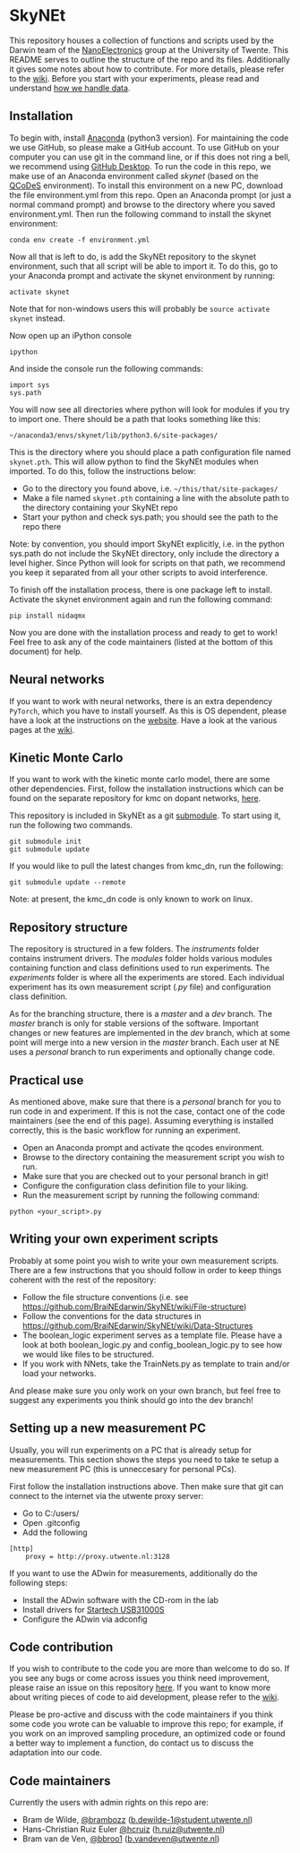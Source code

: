 # SkyNEt

This repository houses a collection of functions and scripts used by 
the Darwin team of the 
[NanoElectronics](https://www.utwente.nl/en/eemcs/ne/) group at the 
University of Twente. 
This README serves to outline the structure of the repo and its files. 
Additionally it gives some notes about how to contribute. 
For more details, please refer to the 
[wiki](https://github.com/BraiNEdarwin/SkyNEt/wiki). 
Before you start with your experiments, please read and understand 
[how we handle data](https://github.com/BraiNEdarwin/SkyNEt/wiki/Data-Structures).

## Installation

To begin with, install [Anaconda](https://www.anaconda.com/download) 
(python3 version). 
For maintaining the code we use GitHub, so please make a GitHub account. 
To use GitHub on your computer you can use git in the command line, 
or if this does not ring a bell, we recommend using 
[GitHub Desktop](https://desktop.github.com/).
To run the code in this repo, we make use of an Anaconda environment 
called *skynet* (based on the [QCoDeS](https://github.com/QCoDeS/Qcodes) 
environment). 
To install this environment on a new PC, download the file 
environment.yml from this repo. 
Open an Anaconda prompt (or just a normal command prompt) and browse 
to the directory where you saved environment.yml. 
Then run the following command to install the skynet environment:

```
conda env create -f environment.yml
```

Now all that is left to do, is add the SkyNEt repository to the 
skynet environment, such that all script will be able to import it. 
To do this, go to your Anaconda prompt and activate the skynet 
environment by running:

```
activate skynet
```

Note that for non-windows users this will probably 
be `source activate skynet` instead.

Now open up an iPython console

```
ipython
```

And inside the console run the following commands:

```
import sys
sys.path
```

You will now see all directories where python will look for modules 
if you try to import one. 
There should be a path that looks something like this:

```
~/anaconda3/envs/skynet/lib/python3.6/site-packages/
```

This is the directory where you should place a path configuration 
file named `skynet.pth`. 
This will allow python to find the SkyNEt modules when imported. 
To do this, follow the instructions below:


* Go to the directory you found above, i.e. `~/this/that/site-packages/`
* Make a file named `skynet.pth` containing a line with the 
    absolute path to the directory containing your SkyNEt repo
* Start your python and check sys.path; 
    you should see the path to the repo there
  

Note: by convention, you should import SkyNEt explicitly, 
i.e. in the python sys.path do not include the SkyNEt directory, 
only include the directory a level higher. 
Since Python will look for scripts on that path, 
we recommend you keep it separated from all your other scripts to 
avoid interference.

To finish off the installation process, there is one package left to install.
Activate the skynet environment again and run the following command:

```
pip install nidaqmx
```

Now you are done with the installation process and ready to get to work!
Feel free to ask any of the code maintainers 
(listed at the bottom of this document) for help.

## Neural networks
If you want to work with neural networks, there is an extra dependency
`PyTorch`, which you have to install yourself. 
As this is OS dependent, please have a look at the instructions on the 
[website](https://pytorch.org/get-started/locally/).
Have a look at the various pages at the 
[wiki](https://github.com/BraiNEdarwin/SkyNEt/wiki). 

## Kinetic Monte Carlo
If you want to work with the kinetic monte carlo model, there are 
some other dependencies. 
First, follow the installation instructions which can be found
on the separate repository for kmc on dopant networks, 
[here](https://github.com/BraiNEdarwin/kmc_dn).

This repository is included in SkyNEt as a git 
[submodule](https://git-scm.com/book/en/v2/Git-Tools-Submodules).
To start using it, run the following two commands.

```
git submodule init
git submodule update
```

If you would like to pull the latest changes from kmc_dn, run
the following:

```
git submodule update --remote
```

Note: at present, the kmc_dn code is only known to work on linux.

## Repository structure

The repository is structured in a few folders. 
The *instruments* folder contains instrument drivers. 
The *modules* folder holds various modules containing function and 
class definitions used to run experiments. 
The *experiments* folder is where all the experiments are stored. 
Each individual experiment has its own measurement script 
(*.py* file) and configuration class definition.

As for the branching structure, there is a *master* and a *dev* branch. 
The *master* branch is only for stable versions of the software. 
Important changes or new features are implemented in the *dev* branch, 
which at some point will merge into a new version in the *master* branch. 
Each user at NE uses a *personal* branch to run experiments and 
optionally change code.

## Practical use

As mentioned above, make sure that there is a *personal* branch for you 
to run code in and experiment. 
If this is not the case, contact one of the code maintainers 
(see the end of this page). 
Assuming everything is installed correctly, 
this is the basic workflow for running an experiment.

* Open an Anaconda prompt and activate the qcodes environment.
* Browse to the directory containing the measurement script you wish to run.
* Make sure that you are checked out to your personal branch in git!
* Configure the configuration class definition file to your liking.
* Run the measurement script by running the following command:

```
python <your_script>.py
```

## Writing your own experiment scripts

Probably at some point you wish to write your own measurement scripts. 
There are a few instructions that you should follow in order to keep 
things coherent with the rest of the repository:

* Follow the file structure conventions 
(i.e. see https://github.com/BraiNEdarwin/SkyNEt/wiki/File-structure)
* Follow the conventions for the data structures in 
https://github.com/BraiNEdarwin/SkyNEt/wiki/Data-Structures
* The boolean_logic experiment serves as a template file. 
Please have a look at both boolean_logic.py and config_boolean_logic.py 
to see how we would like files to be structured. 
* If you work with NNets, take the TrainNets.py as template to train 
and/or load your networks. 

And please make sure you only work on your own branch, 
but feel free to suggest any experiments you think should go into the 
dev branch! 

## Setting up a new measurement PC

Usually, you will run experiments on a PC that is already setup for 
measurements. This section shows the steps you need to take te setup
a new measurement PC (this is unneccesary for personal PCs).

First follow the installation instructions above.
Then make sure that git can connect to the internet via the utwente 
proxy server:

* Go to C:/users/
* Open .gitconfig
* Add the following 
```
[http]
	proxy = http://proxy.utwente.nl:3128
```

If you want to use the ADwin for measurements, additionally do the 
following steps:

* Install the ADwin software with the CD-rom in the lab
* Install drivers for [Startech USB31000S](https://www.startech.com/Networking-IO/usb-network-adapters/USB-3-to-Gigabit-Ethernet-NIC-Network-Adapter~USB31000S#dnlds)
* Configure the ADwin via adconfig

## Code contribution

If you wish to contribute to the code you are more than welcome to do so. 
If you see any bugs or come across issues you think need improvement, 
please raise an issue on this repository 
[here](https://github.com/BraiNEdarwin/SkyNEt/issues). 
If you want to know more about writing pieces of code to aid development, 
please refer to the [wiki](https://github.com/BraiNEdarwin/SkyNEt/wiki).

Please be pro-active and discuss with the code maintainers if you think 
some code you wrote can be valuable to improve this repo; 
for example, if you work on an improved sampling procedure, 
an optimized code or found a better way to implement a function, 
do contact us to discuss the adaptation into our code.  

## Code maintainers
Currently the users with admin rights on this repo are:
* Bram de Wilde, [@brambozz](https://github.com/brambozz) 
(b.dewilde-1@student.utwente.nl) 
* Hans-Christian Ruiz Euler [@hcruiz](https://github.com/hcruiz) 
(h.ruiz@utwente.nl)
* Bram van de Ven, [@bbroo1](https://github.com/bbroo1) 
(b.vandeven@utwente.nl)
